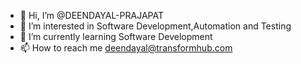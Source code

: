 - 👋 Hi, I’m @DEENDAYAL-PRAJAPAT
- 👀 I’m interested in Software Development,Automation and Testing
- 🌱 I’m currently learning  Software Development
- 📫 How to reach me deendayal@transformhub.com

<!---
DEENDAYAL-PRAJAPAT/DEENDAYAL-PRAJAPAT is a ✨ special ✨ repository because its `README.md` (this file) appears on your GitHub profile.
You can click the Preview link to take a look at your changes.
--->
